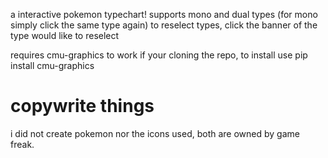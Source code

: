 a interactive pokemon typechart!
supports mono and dual types (for mono simply click the same type again)
to reselect types, click the banner of the type would like to reselect

requires cmu-graphics to work if your cloning the repo, to install use
pip install cmu-graphics


# copywrite things
i did not create pokemon nor the icons used, both are owned by game freak.